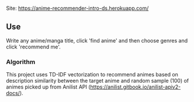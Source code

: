#
Site: https://anime-recommender-intro-ds.herokuapp.com/ 

## Use 

Write any anime/manga title, click 'find anime' and then choose genres and click 'recommend me'. 

### Algorithm

This project uses TD-IDF vectorization to recommend animes based on description similarity between the target anime and random sample (100) of animes picked up from Anilist API (https://anilist.gitbook.io/anilist-apiv2-docs/). 
